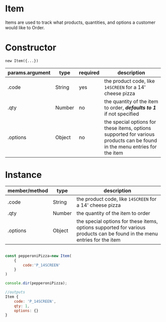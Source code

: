 Item
====
Items are used to track what products, quantities, and options a customer would like to Order.

Constructor
====

`new Item({...})`

|params.argument|type  |required|description|
|--------|------|--------|-------|
|.code        |String|yes|the product code, like `14SCREEN` for a 14' cheese pizza|
|.qty         |Number|no|the quantity of the item to order, ***defaults to 1*** if not specified|
|.options     |Object|no|the special options for these items, options supported for various products can be found in the menu entries for the item|

Instance
====

|member/method|type  |description|
|-------------|------|-------    |
|.code        |String|the product code, like `14SCREEN` for a 14' cheese pizza|
|.qty         |Number|the quantity of the item to order|
|.options     |Object|the special options for these items, options supported for various products can be found in the menu entries for the item|


```js

const pepperoniPizza=new Item(
    {
        code:'P_14SCREEN'
    }
)

console.dir(pepperoniPizza);

//outputs
Item { 
    code: 'P_14SCREEN', 
    qty: 1, 
    options: {} 
}

```